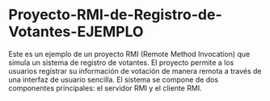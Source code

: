 # Proyecto-RMI-de-Registro-de-Votantes-EJEMPLO
Este es un ejemplo de un proyecto RMI (Remote Method Invocation) que simula un sistema de registro de votantes. El proyecto permite a los usuarios registrar su información de votación de manera remota a través de una interfaz de usuario sencilla. El sistema se compone de dos componentes principales: el servidor RMI y el cliente RMI.
